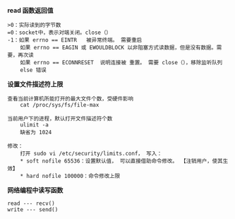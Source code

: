 **read 函数返回值**

```
>0：实际读到的字节数
=0：socket中，表示对端关闭。close（）
-1：如果 errno == EINTR   被异常终端。 需要重启
	如果 errno == EAGIN 或 EWOULDBLOCK 以非阻塞方式读数据，但是没有数据。需要，再次读
	如果 errno == ECONNRESET  说明连接被 重置。 需要 close（），移除监听队列
	else 错误
```

**设置文件描述符上限**

```
查看当前计算机所能打开的最大文件个数，受硬件影响
	cat /proc/sys/fs/file-max 

当前用户下的进程，默认打开文件描述符个数
	ulimit -a
	缺省为 1024

修改：
	打开 sudo vi /etc/security/limits.conf， 写入：
	* soft nofile 65536：设置默认值， 可以直接借助命令修改。 【注销用户，使其生效】
	* hard nofile 100000：命令修改上限
```

**网络编程中读写函数**

	read --- recv()
	write --- send()

